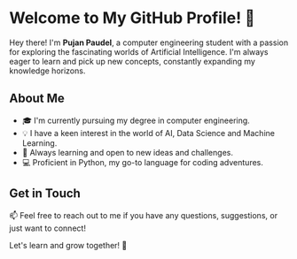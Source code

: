 # Welcome to My GitHub Profile! 🚀

Hey there! I'm **Pujan Paudel**, a computer engineering student with a passion for exploring the fascinating worlds of Artificial Intelligence. I'm always eager to learn and pick up new concepts, constantly expanding my knowledge horizons.

## About Me

- 🎓 I'm currently pursuing my degree in computer engineering.
- 💡 I have a keen interest in the world of AI, Data Science and Machine Learning.
- 🌟 Always learning and open to new ideas and challenges.
- 💻 Proficient in Python, my go-to language for coding adventures.

## Get in Touch

📫 Feel free to reach out to me if you have any questions, suggestions, or just want to connect!

Let's learn and grow together! 🌱
